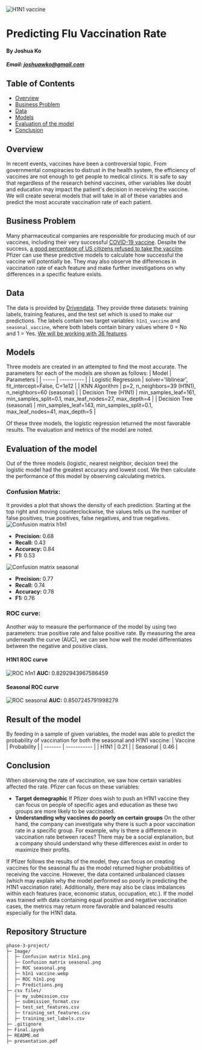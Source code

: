 ![H1N1 vaccine](https://github.com/Jko0425/phase-3-project/blob/main/Images/h1n1%20vaccine.webp)
# Predicting Flu Vaccination Rate
#### By Joshua Ko
##### Email: joshuawko@gmail.com
## Table of Contents
* [Overview](https://github.com/Jko0425/phase-3-project/blob/main/README.md#overview)
* [Business Problem](https://github.com/Jko0425/phase-3-project/blob/main/README.md#business-problem)
* [Data](https://github.com/Jko0425/phase-3-project/blob/main/README.md#data)
* [Models](https://github.com/Jko0425/phase-3-project/blob/main/README.md#models)
* [Evaluation of the model](https://github.com/Jko0425/phase-3-project/blob/main/README.md#evaluation-of-the-model)
* [Conclusion](https://github.com/Jko0425/phase-3-project/blob/main/README.md#conclusion)

## Overview
In recent events, vaccines have been a controversial topic. From governmental conspiracies to distrust in the health system, the efficiency of vaccines are not enough to get people to medical clinics. It is safe to say that regardless of the research behind vaccines, other variables like doubt and education may impact the patient's decision in receiving the vaccine. We will create several models that will take in all of these variables and predict the most accurate vaccination rate of each patient.

## Business Problem
Many pharmaceutical companies are responsible for producing much of our vaccines, including their very successful [COVID-19 vaccine](https://www.fiercepharma.com/pharma/pfizer-to-exceed-100b-revenue-2022-thanks-to-covid-19-drug-and-vaccine-analyst). Despite the success, [a good percentage of US citizens refused to take the vaccine](https://usafacts.org/visualizations/covid-vaccine-tracker-states). Pfizer can use these predictive models to calculate how successful the vaccine will potentially be. They may also observe the differences in vaccination rate of each feature and make further investigations on why differences in a specific feature exists.

## Data
The data is provided by [Drivendata](https://www.drivendata.org/competitions/66/flu-shot-learning/page/210/). They provide three datasets: training labels, training features, and the test set which is used to make our predictions. The labels contain two target variables: `h1n1_vaccine` and `seasonal_vaccine`, where both labels contain binary values where 0 = No and 1 = Yes. [We will be working with 36 features](https://www.drivendata.org/competitions/66/flu-shot-learning/page/211/#sub_values).

## Models
Three models are created in an attempted to find the most accurate. The parameters for each of the models are shown as follows:
| Model | Parameters |
| ----- | ---------- |
| Logistic Regression | solver='liblinear', fit_intercept=False, C=1e12 |
| KNN Algorithm | p=2, n_neighbors=39 (H1N1), n_neighbors=60 (seasonal) |
| Decision Tree (H1N1) | min_samples_leaf=161, min_samples_split=0.1, max_leaf_nodes=27, max_depth=4 |
| Decision Tree (seasonal) | min_samples_leaf=143, min_samples_split=0.1, max_leaf_nodes=41, max_depth=5 |

Of these three models, the logistic regression returned the most favorable results. The evaluation and metrics of the model are noted.

## Evaluation of the model
Out of the three models (logistic, nearest neighbor, decision tree) the logistic model had the greatest accuracy and lowest cost. We then calculate the performance of this model by observing calculating metrics. 
### Confusion Matrix:
It provides a plot that shows the density of each prediction. Starting at the top right and moving counterclockwise, the values tells us the number of false positives, true positives, false negatives, and true negatives.
![Confusion matrix h1n1](https://github.com/Jko0425/phase-3-project/blob/main/Images/Confusion%20matrix%20h1n1.png)

* __Precision:__ 0.68
* __Recall:__ 0.43
* __Accuracy:__ 0.84
* __F1:__ 0.53

![Confusion matrix seasonal](https://github.com/Jko0425/phase-3-project/blob/main/Images/Confusion%20matrix%20seasonal.png)

* __Precision:__ 0.77
* __Recall:__ 0.74
* __Accuracy:__ 0.78
* __F1:__ 0.76
### ROC curve:
Another way to measure the performance of the model by using two parameters: true positive rate and false positive rate. By measuring the area underneath the curve (AUC), we can see how well the model differentiates between the negative and positive class.
#### H1N1 ROC curve
![ROC h1n1](https://github.com/Jko0425/phase-3-project/blob/main/Images/ROC%20h1n1.png)
__AUC:__ 0.8292943967586459
#### Seasonal ROC curve
![ROC seasonal](https://github.com/Jko0425/phase-3-project/blob/main/Images/ROC%20seasonal.png)
__AUC:__ 0.8507245791998279

## Result of the model
By feeding in a sample of given variables, the model was able to predict the probability of vaccination for both the seasonal and H1N1 vaccine:
| Vaccine | Probability |
| ------- | ----------- |
| H1N1 | 0.21 |
| Seasonal | 0.46 |

## Conclusion
When observing the rate of vaccination, we saw how certain variables affected the rate. Pfizer can focus on these variables:
* __Target demographic__ If Pfizer does wish to push an H1N1 vaccine they can focus on people of specific ages and education as these two groups are more likely to be vaccinated.
* __Understanding why vaccines do poorly on certain groups__ On the other hand, the company can investigate why there is such a poor vaccination rate in a specific group. For example, why is there a difference in vaccination rate between races? There may be a social explanation, but a company should understand why these differences exist in order to maximize their profits.

If Pfizer follows the results of the model, they can focus on creating vaccines for the seasonal flu as the model returned higher probabilities of receiving the vaccine. However, the data contained unbalanced classes (which may explain why the model performed so poorly in predicting the H1N1 vaccination rate). Additionally, there may also be class imbalances within each features (race, economic status, occupation, etc.). If the model was trained with data containing equal positive and negative vaccination cases, the metrics may return more favorable and balanced results especially for the H1N1 data.
## Repository Structure
```bash
phase-3-project/
├─ Image/
│  ├─ Confusion matrix h1n1.png
│  ├─ Confusion matrix seasonal.png
│  ├─ ROC seasonal.png
│  ├─ h1n1 vaccine.webp
│  ├─ ROC h1n1.png
│  ├─ Predictions.png
├─ csv files/
│  ├─ my_submission.csv
│  ├─ submission_format.csv
│  ├─ test_set_features.csv
│  ├─ training_set_features.csv
│  ├─ training_set_labels.csv
├─ .gitignore
├─ Final.ipynb
├─ README.md
├─ presentation.pdf
```
